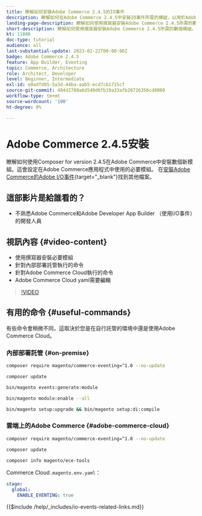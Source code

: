 ```yaml
---
title: 瞭解如何安裝Adobe Commerce 2.4.5的IO事件
description: 瞭解如何在Adobe Commerce 2.4.5中安裝IO事件所需的模組，以用於Adobe Developer App Builder
landing-page-description: 瞭解如何使用撰寫器安裝Adobe Commerce 2.4.5所需的數個模組。
short-description: 瞭解如何使用撰寫器安裝Adobe Commerce 2.4.5所需的數個模組。
kt: 11886
doc-type: tutorial
audience: all
last-substantial-update: 2023-02-22T00:00:00Z
badge: Adobe Commerce 2.4.5
feature: App Builder, Eventing
topic: Commerce, Architecture
role: Architect, Developer
level: Beginner, Intermediate
exl-id: e0adfd85-5a3d-44ba-aab5-ecd7c61715cf
source-git-commit: 404d2708a6d540d6fb19a33afb20726356cd8000
workflow-type: tm+mt
source-wordcount: '190'
ht-degree: 0%

---
```


# Adobe Commerce 2.4.5安裝

瞭解如何使用Composer for version 2.4.5在Adobe Commerce中安裝數個新模組。這會設定在Adobe Commerce應用程式中使用的必要模組。 在[安裝Adobe Commerce的Adobe I/O事件](https://developer.adobe.com/commerce/events/get-started/installation/){target="_blank"}找到其他檔案。

## 這部影片是給誰看的？

* 不熟悉Adobe Commerce和Adobe Developer App Builder （使用I/O事件）的開發人員

## 視訊內容 {#video-content}

* 使用撰寫器安裝必要模組
* 針對內部部署託管執行的命令
* 針對Adobe Commerce Cloud執行的命令
* Adobe Commerce Cloud yaml需要編輯

>[!VIDEO](https://video.tv.adobe.com/v/3430648?quality=12&learn=on&captions=chi_hant)

## 有用的命令 {#useful-commands}

有些命令會稍微不同，這取決於您是在自行託管的環境中還是使用Adobe Commerce Cloud。

### 內部部署託管 {#on-premise}

```bash
composer require magento/commerce-eventing=^1.0 --no-update

composer update

bin/magento events:generate:module

bin/magento module:enable --all

bin/magento setup:upgrade && bin/magento setup:di:compile
```

### 雲端上的Adobe Commerce {#adobe-commerce-cloud}

```bash
composer require magento/commerce-eventing=^1.0 --no-update

composer update

composer info magento/ece-tools
```

Commerce Cloud`.magento.env.yaml`：

```yaml
stage:
  global:
    ENABLE_EVENTING: true
```

{{$include /help/_includes/io-events-related-links.md}}
